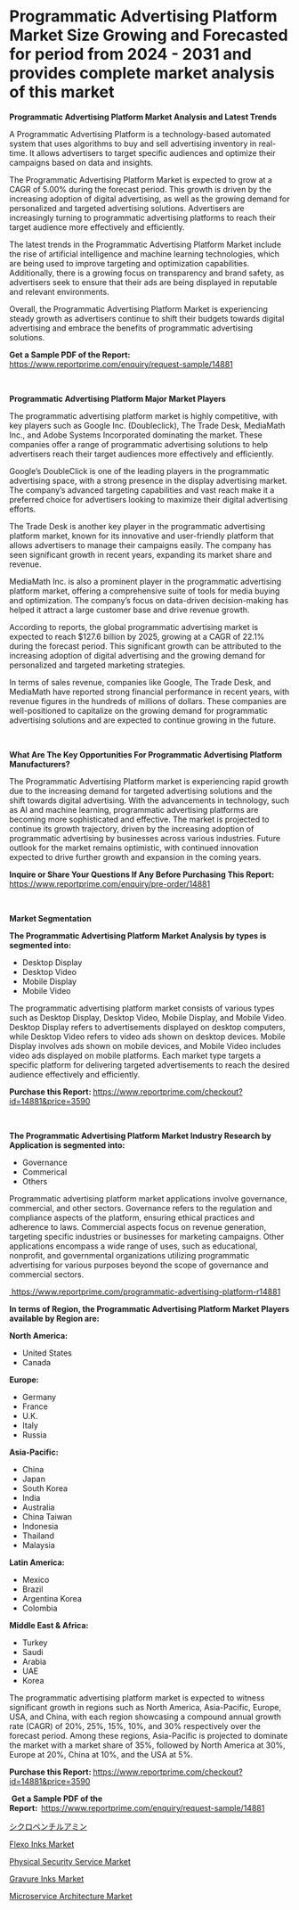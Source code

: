 <p><h1>Programmatic Advertising Platform Market Size Growing and Forecasted for period from 2024 - 2031 and provides complete market analysis of this market</h1></p><p><strong>Programmatic Advertising Platform Market Analysis and Latest Trends</strong></p>
<p><p>A Programmatic Advertising Platform is a technology-based automated system that uses algorithms to buy and sell advertising inventory in real-time. It allows advertisers to target specific audiences and optimize their campaigns based on data and insights.</p><p>The Programmatic Advertising Platform Market is expected to grow at a CAGR of 5.00% during the forecast period. This growth is driven by the increasing adoption of digital advertising, as well as the growing demand for personalized and targeted advertising solutions. Advertisers are increasingly turning to programmatic advertising platforms to reach their target audience more effectively and efficiently.</p><p>The latest trends in the Programmatic Advertising Platform Market include the rise of artificial intelligence and machine learning technologies, which are being used to improve targeting and optimization capabilities. Additionally, there is a growing focus on transparency and brand safety, as advertisers seek to ensure that their ads are being displayed in reputable and relevant environments.</p><p>Overall, the Programmatic Advertising Platform Market is experiencing steady growth as advertisers continue to shift their budgets towards digital advertising and embrace the benefits of programmatic advertising solutions.</p></p>
<p><strong>Get a Sample PDF of the Report:&nbsp;</strong> <a href="https://www.reportprime.com/enquiry/request-sample/14881">https://www.reportprime.com/enquiry/request-sample/14881</a></p>
<p>&nbsp;</p>
<p><strong>Programmatic Advertising Platform Major Market Players</strong></p>
<p><p>The programmatic advertising platform market is highly competitive, with key players such as Google Inc. (Doubleclick), The Trade Desk, MediaMath Inc., and Adobe Systems Incorporated dominating the market. These companies offer a range of programmatic advertising solutions to help advertisers reach their target audiences more effectively and efficiently.</p><p>Google’s DoubleClick is one of the leading players in the programmatic advertising space, with a strong presence in the display advertising market. The company’s advanced targeting capabilities and vast reach make it a preferred choice for advertisers looking to maximize their digital advertising efforts.</p><p>The Trade Desk is another key player in the programmatic advertising platform market, known for its innovative and user-friendly platform that allows advertisers to manage their campaigns easily. The company has seen significant growth in recent years, expanding its market share and revenue.</p><p>MediaMath Inc. is also a prominent player in the programmatic advertising platform market, offering a comprehensive suite of tools for media buying and optimization. The company’s focus on data-driven decision-making has helped it attract a large customer base and drive revenue growth.</p><p>According to reports, the global programmatic advertising market is expected to reach $127.6 billion by 2025, growing at a CAGR of 22.1% during the forecast period. This significant growth can be attributed to the increasing adoption of digital advertising and the growing demand for personalized and targeted marketing strategies.</p><p>In terms of sales revenue, companies like Google, The Trade Desk, and MediaMath have reported strong financial performance in recent years, with revenue figures in the hundreds of millions of dollars. These companies are well-positioned to capitalize on the growing demand for programmatic advertising solutions and are expected to continue growing in the future.</p></p>
<p>&nbsp;</p>
<p><strong>What Are The Key Opportunities For Programmatic Advertising Platform Manufacturers?</strong></p>
<p><p>The Programmatic Advertising Platform market is experiencing rapid growth due to the increasing demand for targeted advertising solutions and the shift towards digital advertising. With the advancements in technology, such as AI and machine learning, programmatic advertising platforms are becoming more sophisticated and effective. The market is projected to continue its growth trajectory, driven by the increasing adoption of programmatic advertising by businesses across various industries. Future outlook for the market remains optimistic, with continued innovation expected to drive further growth and expansion in the coming years.</p></p>
<p><strong>Inquire or Share Your Questions If Any Before Purchasing This Report:</strong> <a href="https://www.reportprime.com/enquiry/pre-order/14881">https://www.reportprime.com/enquiry/pre-order/14881</a></p>
<p>&nbsp;</p>
<p><strong>Market Segmentation</strong></p>
<p><strong>The Programmatic Advertising Platform Market Analysis by types is segmented into:</strong></p>
<p><ul><li>Desktop Display</li><li>Desktop Video</li><li>Mobile Display</li><li>Mobile Video</li></ul></p>
<p><p>The programmatic advertising platform market consists of various types such as Desktop Display, Desktop Video, Mobile Display, and Mobile Video. Desktop Display refers to advertisements displayed on desktop computers, while Desktop Video refers to video ads shown on desktop devices. Mobile Display involves ads shown on mobile devices, and Mobile Video includes video ads displayed on mobile platforms. Each market type targets a specific platform for delivering targeted advertisements to reach the desired audience effectively and efficiently.</p></p>
<p><strong>Purchase this Report:&nbsp;</strong><a href="https://www.reportprime.com/checkout?id=14881&price=3590">https://www.reportprime.com/checkout?id=14881&price=3590</a></p>
<p>&nbsp;</p>
<p><strong>The Programmatic Advertising Platform Market Industry Research by Application is segmented into:</strong></p>
<p><ul><li>Governance</li><li>Commerical</li><li>Others</li></ul></p>
<p><p>Programmatic advertising platform market applications involve governance, commercial, and other sectors. Governance refers to the regulation and compliance aspects of the platform, ensuring ethical practices and adherence to laws. Commercial aspects focus on revenue generation, targeting specific industries or businesses for marketing campaigns. Other applications encompass a wide range of uses, such as educational, nonprofit, and governmental organizations utilizing programmatic advertising for various purposes beyond the scope of governance and commercial sectors.</p></p>
<p><a href="https://www.reportprime.com/programmatic-advertising-platform-r14881">&nbsp;https://www.reportprime.com/programmatic-advertising-platform-r14881</a></p>
<p><strong>In terms of Region, the Programmatic Advertising Platform Market Players available by Region are:</strong></p>
<p>
    <p> <strong> North America: </strong>
        <ul>
            <li>United States</li>
            <li>Canada</li>
        </ul>
        </p> 
    <p> <strong> Europe: </strong>
        <ul>
            <li>Germany</li>
            <li>France</li>
            <li>U.K.</li>
            <li>Italy</li>
            <li>Russia</li>
        </ul>
        </p> 
    <p> <strong> Asia-Pacific: </strong>
        <ul>
            <li>China</li>
            <li>Japan</li>
            <li>South Korea</li>
            <li>India</li>
            <li>Australia</li>
            <li>China Taiwan</li>
            <li>Indonesia</li>
            <li>Thailand</li>
            <li>Malaysia</li>
        </ul>
        </p> 
    <p> <strong> Latin America: </strong>
        <ul>
            <li>Mexico</li>
            <li>Brazil</li>
            <li>Argentina Korea</li>
            <li>Colombia</li>
        </ul>
        </p> 
    <p> <strong> Middle East & Africa: </strong>
        <ul>
            <li>Turkey</li>
            <li>Saudi</li>
            <li>Arabia</li>
            <li>UAE</li>
            <li>Korea</li>
        </ul>
    </p>
    </p>
<p><p>The programmatic advertising platform market is expected to witness significant growth in regions such as North America, Asia-Pacific, Europe, USA, and China, with each region showcasing a compound annual growth rate (CAGR) of 20%, 25%, 15%, 10%, and 30% respectively over the forecast period. Among these regions, Asia-Pacific is projected to dominate the market with a market share of 35%, followed by North America at 30%, Europe at 20%, China at 10%, and the USA at 5%.</p></p>
<p><strong>Purchase this Report: </strong><a href="https://www.reportprime.com/checkout?id=14881&price=3590">https://www.reportprime.com/checkout?id=14881&price=3590</a></p>
<p>&nbsp;<strong>Get a Sample PDF of the Report:&nbsp;&nbsp;</strong><a href="https://www.reportprime.com/enquiry/request-sample/14881">https://www.reportprime.com/enquiry/request-sample/14881</a></p>
<p><strong></strong></p>
<p><p><a href="https://github.com/lily-u-genius/Market-Research-Report-List-1/blob/main/477932225675.md">シクロペンチルアミン</a></p><p><a href="https://www.linkedin.com/pulse/flexo-inks-market-size-global-industry-overview-segmentation-zdlwe?trackingId=%2BxGTZ6p0BvMUiNtLZVp6OQ%3D%3D">Flexo Inks Market</a></p><p><a href="https://github.com/suaretopek9/Market-Research-Report-List-2/blob/main/physical-security-service-market.md">Physical Security Service Market</a></p><p><a href="https://www.linkedin.com/pulse/gravure-inks-market-goal-estimating-size-future-growth-potential-h9y1e?trackingId=6dZF9fZiQL1QgJ2SNb2S7Q%3D%3D">Gravure Inks Market</a></p><p><a href="https://github.com/moyahfrancoestellec51j635wcx/Market-Research-Report-List-2/blob/main/microservice-architecture-market.md">Microservice Architecture Market</a></p></p>